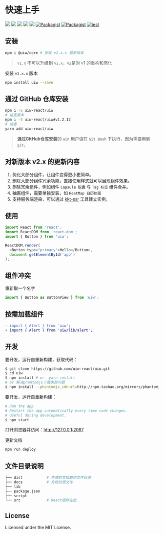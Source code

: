 快速上手
===

[![](https://api.travis-ci.org/uiw-react/uiw.svg?branch=master)](https://travis-ci.org/uiw-react/uiw/builds) [![](https://img.shields.io/github/issues/uiw-react/uiw.svg)](https://github.com/uiw-react/uiw/issues) [![](https://img.shields.io/github/forks/uiw-react/uiw.svg)](https://github.com/uiw-react/uiw/network) [![](https://img.shields.io/github/stars/uiw-react/uiw.svg)](https://github.com/uiw-react/uiw/stargazers) [![](https://img.shields.io/github/release/uiw-react/uiw.svg)](https://github.com/uiw-react/uiw/releases) [![Packagist](https://img.shields.io/dub/l/vibe-d.svg)](https://github.com/uiw-react/uiw) [![Packagist](https://img.shields.io/npm/v/uiw.svg)](https://www.npmjs.com/package/uiw) [![jest](https://facebook.github.io/jest/img/jest-badge.svg)](https://github.com/facebook/jest)

## 安装

```bash
npm i @uiw/core # 安装 v2.x.x 最新版本
```

> `v1.x` 不可以升级到 `v2.x`，`v2`是对 v1 的重构和简化  

安装 `v1.x.x` 版本

```bash
npm install uiw --save
```

## 通过 GitHub 仓库安装

```bash
npm i -S uiw-react/uiw
# 指定版本
npm i -S uiw-react/uiw#v1.2.12
# 或者
yarn add uiw-react/uiw
```

>  **通过GitHub仓库安装**的 `win` 用户请在 `Git Bash` 下执行，因为需要用到 `git`。

## 对新版本 v2.x 的更新内容

1. 优化大部分组件，让组件变得更小更简单。
2. 删除大部分组件冗余功能，直接使用样式就可以展现组件效果。
2. 删除冗余组件，例如组件 `Capsule 胶囊` 与 `Tag 标签` 组件合并。
3. 抽离组件，需要单独安装，如 `HeatMap 日历热图`
4. 支持服务端渲染，可以通过 [kkt-ssr](https://github.com/jaywcjlove/kkt-ssr) 工具建立实例。

## 使用

```js
import React from 'react';
import ReactDOM from 'react-dom';
import { Button } from 'uiw';

ReactDOM.render(
  <Button type="primary">Hello</Button>, 
  document.getElementById('app')
);
```

## 组件冲突

重新取一个名字

```js
import { Button as ButtonView } from 'uiw';
```

## 按需加载组件

```diff
- import { Alert } from 'uiw';
+ import { Alert } from 'uiw/lib/alert';
```

## 开发

要开发，运行自重新构建，获取代码：

```bash
$ git clone https://github.com/uiw-react/uiw.git
$ cd uiw
$ npm install # or  yarn install
# or 解决phantomjs下载失败问题
$ npm install --phantomjs_cdnurl=http://npm.taobao.org/mirrors/phantomjs
```

要开发，运行自重新构建：

```bash
# Run the app
# Restart the app automatically every time code changes. 
# Useful during development.
$ npm start
```

打开浏览器并访问：http://127.0.0.1:2087

更新文档

```bash
npm run deploy
```

## 文件目录说明

```bash
├── dist           # 生成的文档静态文件目录
├── docs           # 文档的源文件
├── lib            
├── package.json
├── script
└── src            # React组件在此
```

## License

Licensed under the MIT License.
